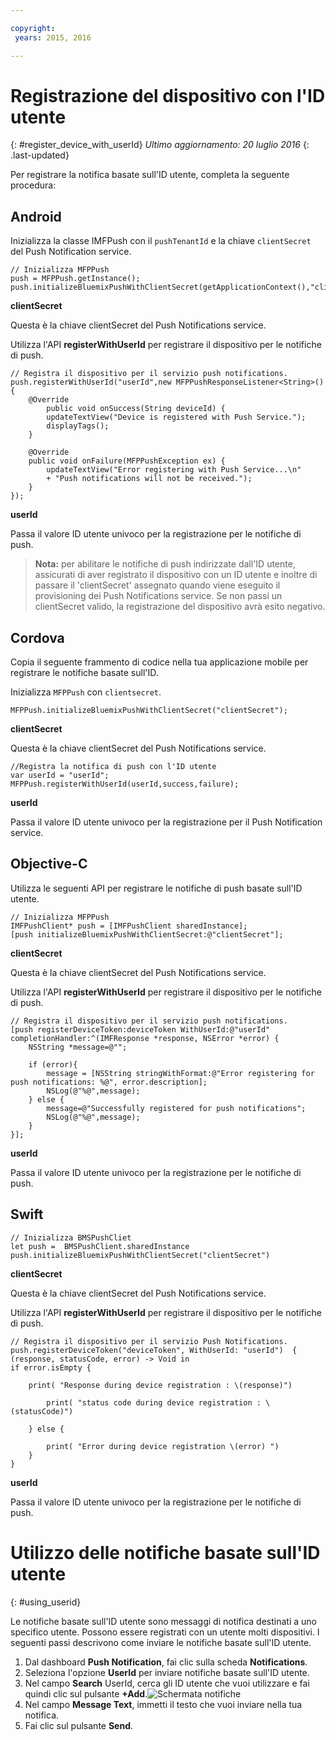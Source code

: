 ```yaml
---

copyright:
 years: 2015, 2016

---
```



# Registrazione del dispositivo con l'ID utente
{: #register_device_with_userId}
*Ultimo aggiornamento: 20 luglio 2016*
{: .last-updated}

Per registrare la notifica basate sull'ID utente, completa la seguente procedura:

## Android
 
Inizializza la classe IMFPush con il `pushTenantId` e la chiave `clientSecret` del Push Notification service.

```
// Inizializza MFPPush
push = MFPPush.getInstance();
push.initializeBluemixPushWithClientSecret(getApplicationContext(),"clientSecret");
```

**clientSecret** 

Questa è la chiave clientSecret del Push Notifications service.


Utilizza l'API **registerWithUserId** per registrare il dispositivo per le notifiche di push.

```
// Registra il dispositivo per il servizio push notifications.
push.registerWithUserId("userId",new MFPPushResponseListener<String>() {
    @Override
	    public void onSuccess(String deviceId) {
        updateTextView("Device is registered with Push Service.");
        displayTags();
    }

    @Override
    public void onFailure(MFPPushException ex) {
        updateTextView("Error registering with Push Service...\n"
        + "Push notifications will not be received.");
    }
});
```

**userId** 

Passa il valore ID utente univoco per la registrazione per le notifiche di push.

>**Nota:** per abilitare le notifiche di push indirizzate dall'ID utente, assicurati di aver registrato il dispositivo con un ID utente e inoltre di passare il 'clientSecret' assegnato quando viene eseguito il provisioning dei Push Notifications service. Se non passi un clientSecret valido, la registrazione del dispositivo avrà esito negativo.


## Cordova

Copia il seguente frammento di codice nella tua applicazione mobile per registrare le notifiche basate sull'ID.

Inizializza `MFPPush` con `clientsecret`. 

```
MFPPush.initializeBluemixPushWithClientSecret("clientSecret");
```

**clientSecret** 

Questa è la chiave clientSecret del Push Notifications service.

```
//Registra la notifica di push con l'ID utente
var userId = "userId";
MFPPush.registerWithUserId(userId,success,failure);
```
**userId** 

Passa il valore ID utente univoco per la registrazione per il Push Notification service.


## Objective-C


Utilizza le seguenti API per registrare le notifiche di push basate sull'ID utente.


```
// Inizializza MFPPush
IMFPushClient* push = [IMFPushClient sharedInstance];
[push initializeBluemixPushWithClientSecret:@"clientSecret"];
```

**clientSecret** 

Questa è la chiave clientSecret del Push Notifications service.


Utilizza l'API **registerWithUserId** per registrare il dispositivo per le notifiche di push.


```
// Registra il dispositivo per il servizio push notifications.
[push registerDeviceToken:deviceToken WithUserId:@"userId" completionHandler:^(IMFResponse *response, NSError *error) {
    NSString *message=@"";
    
	if (error){
        message = [NSString stringWithFormat:@"Error registering for push notifications: %@", error.description];
        NSLog(@"%@",message);
    } else {
        message=@"Successfully registered for push notifications";
        NSLog(@"%@",message);
    }
}];
```


**userId** 

Passa il valore ID utente univoco per la registrazione per le notifiche di push.

## Swift

```
// Inizializza BMSPushCliet
let push =  BMSPushClient.sharedInstance
push.initializeBluemixPushWithClientSecret("clientSecret")
```

**clientSecret** 

Questa è la chiave clientSecret del Push Notifications service.

Utilizza l'API **registerWithUserId** per registrare il dispositivo per le notifiche di push.

```
// Registra il dispositivo per il servizio Push Notifications.
push.registerDeviceToken("deviceToken", WithUserId: "userId")  { (response, statusCode, error) -> Void in
if error.isEmpty {

    print( "Response during device registration : \(response)")

        print( "status code during device registration : \(statusCode)")

    } else {

        print( "Error during device registration \(error) ")
    }
}
```

**userId** 

Passa il valore ID utente univoco per la registrazione per le notifiche di push.


# Utilizzo delle notifiche basate sull'ID utente
{: #using_userid}


Le notifiche basate sull'ID utente sono messaggi di notifica destinati a uno specifico utente. Possono essere registrati con un utente molti dispositivi. I seguenti passi descrivono come inviare le notifiche basate sull'ID utente. 

1. Dal dashboard **Push Notification**, fai clic sulla scheda **Notifications**.
1. Seleziona l'opzione **UserId** per inviare notifiche basate sull'ID utente.
1. Nel campo **Search** UserId, cerca gli ID utente che vuoi utilizzare e fai quindi clic sul pulsante **+Add**.![Schermata notifiche](images/tag_notification.jpg)
1. Nel campo **Message Text**, immetti il testo che vuoi inviare nella tua notifica.
1. Fai clic sul pulsante **Send**.
